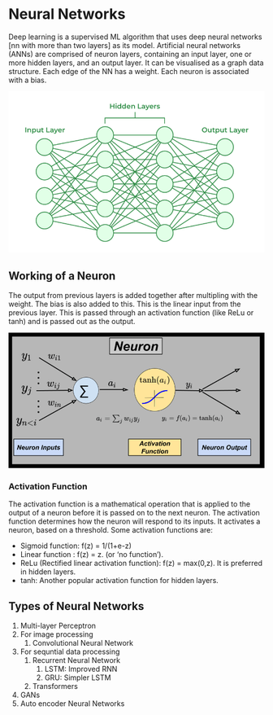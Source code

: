 # Neural Networks
Deep learning is a supervised ML algorithm that uses deep neural networks [nn with more than two layers] as its model. Artificial neural networks (ANNs) are comprised of neuron layers, containing an input layer, one or more hidden layers, and an output layer. It can be visualised as a graph data structure. Each edge of the NN has a weight. Each neuron is associated with a bias. 

![Alt text](image-3.png)

## Working of a Neuron
The output from previous layers is added together after multipling with the weight. The bias is also added to this. This is the linear input from the previous layer. This is passed through an activation function (like ReLu or tanh) and is passed out as the output.

![Alt text](image-1.png)

### Activation Function
The activation function is a mathematical operation that is applied to the output of a neuron before it is passed on to the next neuron. 
The activation function determines how the neuron will respond to its inputs. It activates a neuron, based on a threshold. Some activation functions are:
 - Sigmoid function: f(z) = 1/(1+e-z)
 - Linear function : f(z) = z. (or ‘no function’).
 - ReLu (Rectified linear activation function): f(z) = max(0,z). It is preferred in hidden layers.
 - tanh: Another popular activation function for hidden layers.

## Types of Neural Networks
1. Multi-layer Perceptron
2. For image processing
   1. Convolutional Neural Network
3. For sequntial data processing
   1. Recurrent Neural Network
      1. LSTM: Improved RNN
      2. GRU: Simpler LSTM
   2. Transformers
4. GANs
5. Auto encoder Neural Networks